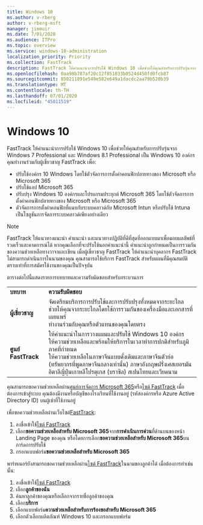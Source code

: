 ```yaml
---
title: Windows 10
ms.author: v-rberg
author: v-rberg-msft
manager: jimmuir
ms.date: 7/01/2020
ms.audience: ITPro
ms.topic: overview
ms.service: windows-10-administration
localization_priority: Priority
ms.collection: FastTrack
description: FastTrack ให้คําแนะนําการปรับใช้ Windows 10 เพื่อช่วยให้คุณสําหรับการปรับรุ่นจาก Windows 7 Professional และ Windows 8.1 Professional เป็น Windows 10 องค์กร
ms.openlocfilehash: 0aa98b787af20c12f851033b0524d450fd0fcb87
ms.sourcegitcommit: 850211891e549e582e649a1dacdc2aa79b520b39
ms.translationtype: MT
ms.contentlocale: th-TH
ms.lasthandoff: 07/01/2020
ms.locfileid: "45011519"
---
```

# <a name="windows-10"></a>Windows 10

FastTrack ให้คําแนะนําการปรับใช้ Windows 10 เพื่อช่วยให้คุณสําหรับการปรับรุ่นจาก Windows 7 Professional และ Windows 8.1 Professional เป็น Windows 10 องค์กร คุณทํางานร่วมกับผู้เชี่ยวชาญ FastTrack เพื่อ:

- ปรับใช้องค์กร 10 Windows โดยใช้ตัวจัดการการตั้งค่าคอนฟิกปลายทางของ Microsoft หรือ Microsoft 365
- ปรับใช้แอป Microsoft 365 
- ปรับปรุง Windows 10 องค์กรและโปรแกรมประยุกต์ Microsoft 365 โดยใช้ตัวจัดการการตั้งค่าคอนฟิกปลายทางของ Microsoft หรือ Microsoft 365
- ตัวจัดการการตั้งค่าคอนฟิกที่แนบกับระบบคลาวด์กับ Microsoft Intun หรือปรับใช้ Intuna เป็นโซลูชันการจัดการระบบคลาวด์เพียงอย่างเดียว
  
> [!NOTE]
> FastTrack ให้แนวทางแนะนํา คําแนะนํา และแนวทางปฏิบัติที่ดีที่สุดที่ออกแบบมาเพื่อมอบผลลัพธ์ที่รวดเร็วและคาดการณ์ได้ หากคุณเลือกที่จะปรับใช้นอกคําแนะนํานี้ คําแนะนําถูกกําหนดเป็นการรวมกันของความช่วยเหลือทางวาจาและเขียน เมื่อผู้เชี่ยวชาญ FastTrack ให้คําแนะนําบุคลากร FastTrack ไม่สามารถดําเนินการในนามของคุณ คุณสามารถใช้บริการ FastTrack สําหรับแผนที่มีคุณสมบัติตราบเท่าที่การสมัครใช้งานของคุณเป็นปัจจุบัน  
    
ตารางต่อไปนี้แสดงรายการบทบาทและความรับผิดชอบสําหรับกระบวนการ

|||
|:-----|:-----|
|**บทบาท** <br/> |**ความรับผิดชอบ** <br/> |
|**ผู้เชี่ยวชาญ** <br/> |จัดเตรียมบริการการปรับใช้และการปรับปรุงทั้งหมดจากระยะไกล  <br/> ช่วยให้คุณจากระยะไกลโดยใช้การรวมกันของเครื่องมือและเอกสารที่เผยแพร่ <br/> ทํางานร่วมกับคุณหรือตัวแทนของคุณโดยตรง|
|**ศูนย์ FastTrack**  <br/> |ให้คําแนะนําในการวางแผนและปรับใช้ Windows 10 องค์กร   <br/> ให้ความช่วยเหลือและพร้อมให้บริการในเวลาทําการปกติสําหรับภูมิภาคที่กําหนด <br/> ให้ความช่วยเหลือในภาษาจีนแบบดั้งเดิมและภาษาจีนตัวย่อ (ทรัพยากรที่พูดภาษาจีนกลางเท่านั้น) ภาษาอังกฤษฝรั่งเศสเยอรมันอิตาลีญี่ปุ่นเกาหลีโปรตุเกส (บราซิล) สเปนไทยและเวียดนาม|
 
คุณสามารถขอความช่วยเหลือผ่าน[ศูนย์การจัดการ Microsoft 365](https://go.microsoft.com/fwlink/?linkid=2032704)หรือ[ไซต์ FastTrack](https://go.microsoft.com/fwlink/?linkid=780698) เมื่อต้องการเข้าสู่ระบบ คุณต้องมีงานหรือบัญชีของโรงเรียนที่ใช้งานอยู่ (รหัสองค์กรหรือ Azure Active Directory ID) บนผู้เช่าที่ใช้งานอยู่ 

เพื่อขอความช่วยเหลือผ่านเว็บไซต์[FastTrack](https://go.microsoft.com/fwlink/?linkid=780698): 
1.    ลงชื่อเข้าใช้[ไซต์ FastTrack](https://go.microsoft.com/fwlink/?linkid=780698) 
2.    เลือก**ขอความช่วยเหลือสําหรับ Microsoft 365**จาก**การดําเนินการด่วน**ที่ด้านบนของหน้า Landing Page ของคุณ หรือโดยการเลือก**ขอความช่วยเหลือสําหรับ Microsoft 365**บนการ์ดการปรับใช้
3.    กรอกแบบฟอร์ม**ขอความช่วยเหลือสําหรับ Microsoft 365**
  
พาร์ทเนอร์ยังสามารถขอความช่วยเหลือผ่าน[ไซต์ FastTrack](https://go.microsoft.com/fwlink/?linkid=780698)ในนามของลูกค้าได้ เมื่อต้องการทําเช่นนั้น:
1.    ลงชื่อเข้าใช้[ไซต์ FastTrack](https://go.microsoft.com/fwlink/?linkid=780698) 
2.    เลือก**ลูกค้าของฉัน**
3.    ค้นหาลูกค้าของคุณหรือเลือกจากรายชื่อลูกค้าของคุณ
4.    เลือก**บริการ**
5.    เลือกแบบฟอร์ม**ความช่วยเหลือสําหรับการร้องขอสําหรับ Microsoft 365**
6.    เลือกตัวเลือกผลิตภัณฑ์ Windows 10 และกรอกแบบฟอร์ม
 
